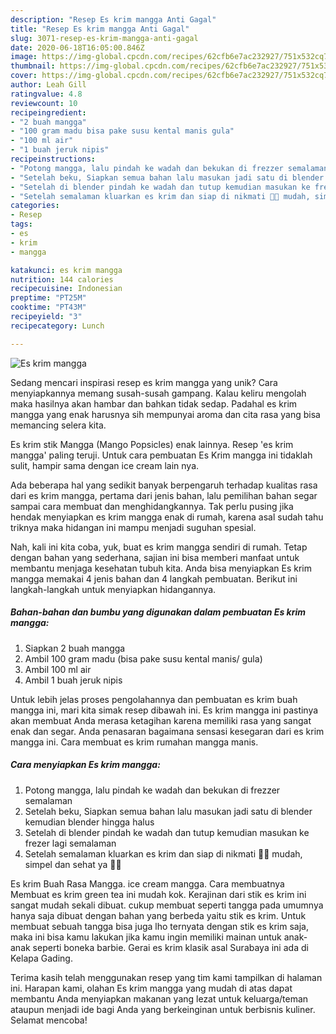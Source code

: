 ```yaml
---
description: "Resep Es krim mangga Anti Gagal"
title: "Resep Es krim mangga Anti Gagal"
slug: 3071-resep-es-krim-mangga-anti-gagal
date: 2020-06-18T16:05:00.846Z
image: https://img-global.cpcdn.com/recipes/62cfb6e7ac232927/751x532cq70/es-krim-mangga-foto-resep-utama.jpg
thumbnail: https://img-global.cpcdn.com/recipes/62cfb6e7ac232927/751x532cq70/es-krim-mangga-foto-resep-utama.jpg
cover: https://img-global.cpcdn.com/recipes/62cfb6e7ac232927/751x532cq70/es-krim-mangga-foto-resep-utama.jpg
author: Leah Gill
ratingvalue: 4.8
reviewcount: 10
recipeingredient:
- "2 buah mangga"
- "100 gram madu bisa pake susu kental manis gula"
- "100 ml air"
- "1 buah jeruk nipis"
recipeinstructions:
- "Potong mangga, lalu pindah ke wadah dan bekukan di frezzer semalaman"
- "Setelah beku, Siapkan semua bahan lalu masukan jadi satu di blender kemudian blender hingga halus"
- "Setelah di blender pindah ke wadah dan tutup kemudian masukan ke frezer lagi semalaman"
- "Setelah semalaman kluarkan es krim dan siap di nikmati 👌🏻 mudah, simpel dan sehat ya 🤤😍"
categories:
- Resep
tags:
- es
- krim
- mangga

katakunci: es krim mangga 
nutrition: 144 calories
recipecuisine: Indonesian
preptime: "PT25M"
cooktime: "PT43M"
recipeyield: "3"
recipecategory: Lunch

---
```



![Es krim mangga](https://img-global.cpcdn.com/recipes/62cfb6e7ac232927/751x532cq70/es-krim-mangga-foto-resep-utama.jpg)

Sedang mencari inspirasi resep es krim mangga yang unik? Cara menyiapkannya memang susah-susah gampang. Kalau keliru mengolah maka hasilnya akan hambar dan bahkan tidak sedap. Padahal es krim mangga yang enak harusnya sih mempunyai aroma dan cita rasa yang bisa memancing selera kita.

Es krim stik Mangga (Mango Popsicles) enak lainnya. Resep &#39;es krim mangga&#39; paling teruji. Untuk cara pembuatan Es Krim mangga ini tidaklah sulit, hampir sama dengan ice cream lain nya.

Ada beberapa hal yang sedikit banyak berpengaruh terhadap kualitas rasa dari es krim mangga, pertama dari jenis bahan, lalu pemilihan bahan segar sampai cara membuat dan menghidangkannya. Tak perlu pusing jika hendak menyiapkan es krim mangga enak di rumah, karena asal sudah tahu triknya maka hidangan ini mampu menjadi suguhan spesial.


Nah, kali ini kita coba, yuk, buat es krim mangga sendiri di rumah. Tetap dengan bahan yang sederhana, sajian ini bisa memberi manfaat untuk membantu menjaga kesehatan tubuh kita. Anda bisa menyiapkan Es krim mangga memakai 4 jenis bahan dan 4 langkah pembuatan. Berikut ini langkah-langkah untuk menyiapkan hidangannya.

<!--inarticleads1-->

##### Bahan-bahan dan bumbu yang digunakan dalam pembuatan Es krim mangga:

1. Siapkan 2 buah mangga
1. Ambil 100 gram madu (bisa pake susu kental manis/ gula)
1. Ambil 100 ml air
1. Ambil 1 buah jeruk nipis


Untuk lebih jelas proses pengolahannya dan pembuatan es krim buah mangga ini, mari kita simak resep dibawah ini. Es krim mangga ini pastinya akan membuat Anda merasa ketagihan karena memiliki rasa yang sangat enak dan segar. Anda penasaran bagaimana sensasi kesegaran dari es krim mangga ini. Cara membuat es krim rumahan mangga manis. 

<!--inarticleads2-->

##### Cara menyiapkan Es krim mangga:

1. Potong mangga, lalu pindah ke wadah dan bekukan di frezzer semalaman
1. Setelah beku, Siapkan semua bahan lalu masukan jadi satu di blender kemudian blender hingga halus
1. Setelah di blender pindah ke wadah dan tutup kemudian masukan ke frezer lagi semalaman
1. Setelah semalaman kluarkan es krim dan siap di nikmati 👌🏻 mudah, simpel dan sehat ya 🤤😍


Es krim Buah Rasa Mangga. ice cream mangga. Cara membuatnya Membuat es krim green tea ini mudah kok. Kerajinan dari stik es krim ini sangat mudah sekali dibuat. cukup membuat seperti tangga pada umumnya hanya saja dibuat dengan bahan yang berbeda yaitu stik es krim. Untuk membuat sebuah tangga bisa juga lho ternyata dengan stik es krim saja, maka ini bisa kamu lakukan jika kamu ingin memiliki mainan untuk anak-anak seperti boneka barbie. Gerai es krim klasik asal Surabaya ini ada di Kelapa Gading. 

Terima kasih telah menggunakan resep yang tim kami tampilkan di halaman ini. Harapan kami, olahan Es krim mangga yang mudah di atas dapat membantu Anda menyiapkan makanan yang lezat untuk keluarga/teman ataupun menjadi ide bagi Anda yang berkeinginan untuk berbisnis kuliner. Selamat mencoba!
